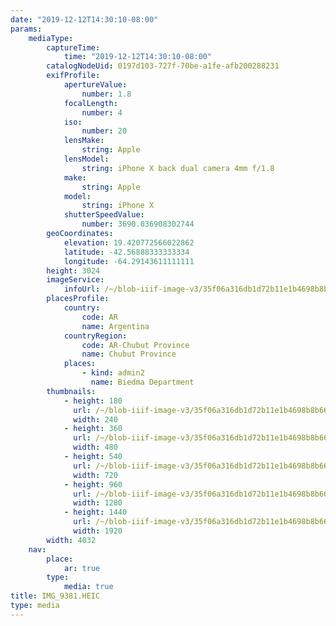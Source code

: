 ```yaml
---
date: "2019-12-12T14:30:10-08:00"
params:
    mediaType:
        captureTime:
            time: "2019-12-12T14:30:10-08:00"
        catalogNodeUid: 0197d103-727f-70be-a1fe-afb200288231
        exifProfile:
            apertureValue:
                number: 1.8
            focalLength:
                number: 4
            iso:
                number: 20
            lensMake:
                string: Apple
            lensModel:
                string: iPhone X back dual camera 4mm f/1.8
            make:
                string: Apple
            model:
                string: iPhone X
            shutterSpeedValue:
                number: 3690.036908302744
        geoCoordinates:
            elevation: 19.420772566022862
            latitude: -42.56888333333334
            longitude: -64.29143611111111
        height: 3024
        imageService:
            infoUrl: /~/blob-iiif-image-v3/35f06a316db1d72b11e1b4698b8b6679c693244fcb1f786b853479175752cb2e/info.json
        placesProfile:
            country:
                code: AR
                name: Argentina
            countryRegion:
                code: AR-Chubut Province
                name: Chubut Province
            places:
                - kind: admin2
                  name: Biedma Department
        thumbnails:
            - height: 180
              url: /~/blob-iiif-image-v3/35f06a316db1d72b11e1b4698b8b6679c693244fcb1f786b853479175752cb2e/full/240%2C180/0/default.jpg
              width: 240
            - height: 360
              url: /~/blob-iiif-image-v3/35f06a316db1d72b11e1b4698b8b6679c693244fcb1f786b853479175752cb2e/full/480%2C360/0/default.jpg
              width: 480
            - height: 540
              url: /~/blob-iiif-image-v3/35f06a316db1d72b11e1b4698b8b6679c693244fcb1f786b853479175752cb2e/full/720%2C540/0/default.jpg
              width: 720
            - height: 960
              url: /~/blob-iiif-image-v3/35f06a316db1d72b11e1b4698b8b6679c693244fcb1f786b853479175752cb2e/full/1280%2C960/0/default.jpg
              width: 1280
            - height: 1440
              url: /~/blob-iiif-image-v3/35f06a316db1d72b11e1b4698b8b6679c693244fcb1f786b853479175752cb2e/full/1920%2C1440/0/default.jpg
              width: 1920
        width: 4032
    nav:
        place:
            ar: true
        type:
            media: true
title: IMG_9381.HEIC
type: media
---
```


